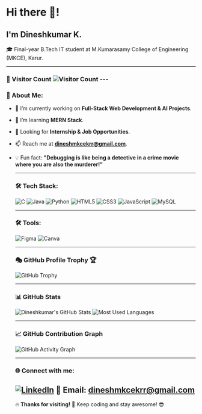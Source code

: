 # Hi there 👋! 
## I'm Dineshkumar K. 
🎓 Final-year B.Tech IT student at M.Kumarasamy College of Engineering (MKCE), Karur.

--- 
### 🔢 Visitor Count ![Visitor Count](https://komarev.com/ghpvc/?username=Dineshkumar245&color=green) ---
### 🚀 About Me: 
- 🔭 I’m currently working on **Full-Stack Web Development & AI Projects**.
- 🌱 I’m learning **MERN Stack**.
- 💼 Looking for **Internship & Job Opportunities**.
- 📫 Reach me at **dineshmkcekrr@gmail.com**.
- 💡 Fun fact: **"Debugging is like being a detective in a crime movie where you are also the murderer!"**

  ---
  ### 🛠 Tech Stack:
  ![C](https://img.shields.io/badge/-C-00599C?style=flat-square&logo=c)
  ![Java](https://img.shields.io/badge/-Java-007396?style=flat-square&logo=java)
  ![Python](https://img.shields.io/badge/-Python-3776AB?style=flat-square&logo=python)
  ![HTML5](https://img.shields.io/badge/-HTML5-E34F26?style=flat-square&logo=html5)
  ![CSS3](https://img.shields.io/badge/-CSS3-1572B6?style=flat-square&logo=css3)
  ![JavaScript](https://img.shields.io/badge/-JavaScript-F7DF1E?style=flat-square&logo=javascript)
  ![MySQL](https://img.shields.io/badge/-MySQL-4479A1?style=flat-square&logo=mysql)

  ---
  ### 🛠 Tools:
  ![Figma](https://img.shields.io/badge/-Figma-F24E1E?style=flat-square&logo=figma)
  ![Canva](https://img.shields.io/badge/-Canva-00C4CC?style=flat-square&logo=canva)

  ---
  ### 🎭 GitHub Profile Trophy 🏆
  ![GitHub Trophy](https://github-profile-trophy.vercel.app/?username=Dineshkumar245&theme=darkhub&no-bg=true&margin-w=15&margin-h=15)

  ---
  ### 📊 GitHub Stats
  ![Dineshkumar's GitHub Stats](https://github-readme-stats.vercel.app/api?username=Dineshkumar245&show_icons=true&theme=dark)
  ![Most Used Languages](https://github-readme-stats.vercel.app/api/top-langs/?username=Dineshkumar245&layout=compact&theme=dark)

   ---
  ### 📈 GitHub Contribution Graph
  ![GitHub Activity Graph](https://github-readme-activity-graph.vercel.app/graph?username=Dineshkumar245&theme=github-dark)

  ---
  ### 🌐 Connect with me:
  [![LinkedIn](https://img.shields.io/badge/-LinkedIn-blue?style=flat-square&logo=linkedin)](https://www.linkedin.com/in/dineshkumar-k-8a248825a)
  📧 Email: **dineshmkcekrr@gmail.com**
  ---
  🔥 **Thanks for visiting!** 🚀 Keep coding and stay awesome! 😎
